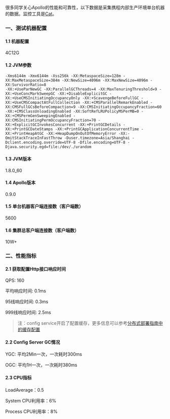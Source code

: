 很多同学关心Apollo的性能和可靠性，以下数据是采集携程内部生产环境单台机器的数据。监控工具是[Cat](https://github.com/dianping/cat)。

### 一、测试机器配置

#### 1.1 机器配置
4C12G

#### 1.2 JVM参数
````
-Xms6144m -Xmx6144m -Xss256k -XX:MetaspaceSize=128m -XX:MaxMetaspaceSize=384m -XX:NewSize=4096m -XX:MaxNewSize=4096m -XX:SurvivorRatio=8
-XX:+UseParNewGC -XX:ParallelGCThreads=4 -XX:MaxTenuringThreshold=9 -XX:+UseConcMarkSweepGC -XX:+DisableExplicitGC -XX:+UseCMSInitiatingOccupancyOnly -XX:+ScavengeBeforeFullGC -XX:+UseCMSCompactAtFullCollection -XX:+CMSParallelRemarkEnabled -XX:CMSFullGCsBeforeCompaction=9 -XX:CMSInitiatingOccupancyFraction=60 -XX:+CMSClassUnloadingEnabled -XX:SoftRefLRUPolicyMSPerMB=0 -XX:+CMSPermGenSweepingEnabled -XX:CMSInitiatingPermOccupancyFraction=70 -XX:+ExplicitGCInvokesConcurrent -XX:+PrintGCDetails -XX:+PrintGCDateStamps -XX:+PrintGCApplicationConcurrentTime -XX:+PrintHeapAtGC -XX:+HeapDumpOnOutOfMemoryError -XX:-OmitStackTraceInFastThrow -Duser.timezone=Asia/Shanghai -Dclient.encoding.override=UTF-8 -Dfile.encoding=UTF-8 -Djava.security.egd=file:/dev/./urandom
````
#### 1.3 JVM版本
1.8.0_60

#### 1.4 Apollo版本
0.9.0

#### 1.5 单台机器客户端连接数（客户端数）
5600

#### 1.6 集群总客户端连接数（客户端数）
10W+

### 二、性能指标

#### 2.1 获取配置Http接口响应时间

QPS: 160

平均响应时间: 0.1ms

95线响应时间: 0.3ms

999线响应时间: 2.5ms

>注：config service开启了配置缓存，更多信息可以参考[分布式部署指南中的缓存配置](https://github.com/ctripcorp/apollo/wiki/%E5%88%86%E5%B8%83%E5%BC%8F%E9%83%A8%E7%BD%B2%E6%8C%87%E5%8D%97#3config-servicecacheenabled---%E6%98%AF%E5%90%A6%E5%BC%80%E5%90%AF%E9%85%8D%E7%BD%AE%E7%BC%93%E5%AD%98)

#### 2.2 Config Server GC情况

YGC: 平均2Min一次，一次耗时300ms

OGC: 平均1H一次，一次耗时380ms

#### 2.3 CPU指标

LoadAverage：0.5

System CPU利用率：6%

Process CPU利用率：8%


